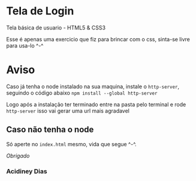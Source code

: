 # Tela de Login
Tela básica de usuario - HTML5 &amp; CSS3

Esse é apenas uma exercicio que fiz para brincar com o css, sinta-se livre para usa-lo ^-^


# Aviso 

Caso já tenha o node instalado na sua maquina, instale o `http-server`, seguindo o código abaixo
`npm install --global http-server`

Logo após a instalação ter terminado entre na pasta pelo terminal e rode `http-server` isso vai gerar uma url mais agradavel

## Caso não tenha o node

Só aperte no `index.html` mesmo, vida que segue ^-^.


*Obrigado*
### Acidiney Dias

